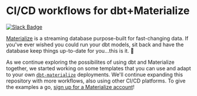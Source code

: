 # CI/CD workflows for dbt+Materialize

[![Slack Badge](https://img.shields.io/badge/Join%20us%20on%20Slack!-blueviolet?style=flat&logo=slack&link=https://materialize.com/s/chat)](https://materialize.com/s/chat)

[Materialize](https://materialize.com/) is a streaming database purpose-built for fast-changing data. If you've ever wished you could run your dbt models, sit back and have the database keep things up-to-date for you...this is it. :lotus_position:

As we continue exploring the possibilites of using dbt and Materialize together, we started working on some templates that you can use and adapt to your own [`dbt-materialize`](https://materialize.com/docs/integrations/dbt/) deployments. We'll continue expanding this repository with more workflows, also using other CI/CD platforms. To give the examples a go, [sign up for a Materialize account](https://materialize.com/register/)!
